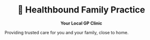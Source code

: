 <h1 align="center">🏥 Healthbound Family Practice</h1>

<p align="center"><strong>Your Local GP Clinic</strong></p>

Providing trusted care for you and your family, close to home.  
